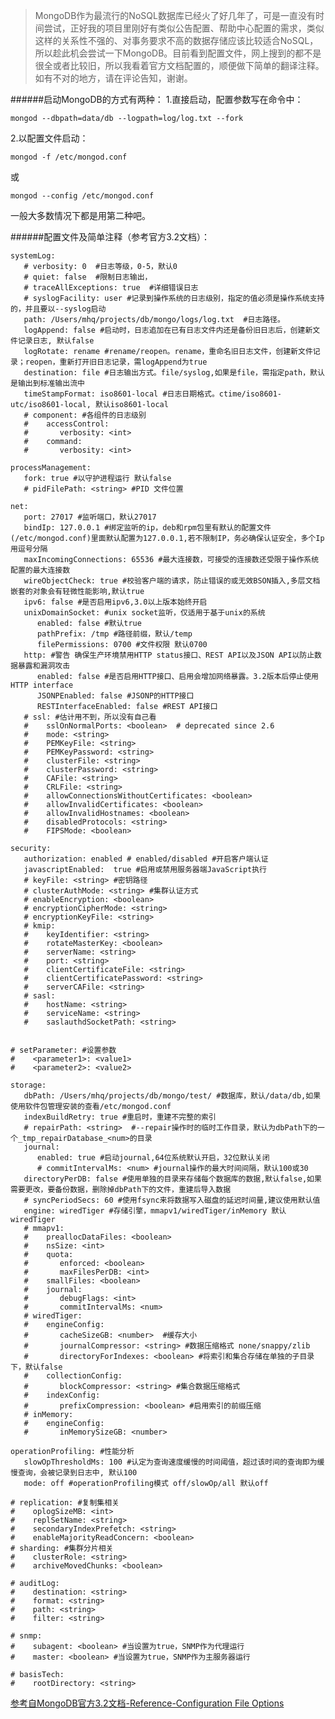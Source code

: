 >MongoDB作为最流行的NoSQL数据库已经火了好几年了，可是一直没有时间尝试，正好我的项目里刚好有类似公告配置、帮助中心配置的需求，类似这样的关系性不强的、对事务要求不高的数据存储应该比较适合NoSQL，所以趁此机会尝试一下MongoDB。目前看到配置文件，网上搜到的都不是很全或者比较旧，所以我看着官方文档配置的，顺便做下简单的翻译注释。如有不对的地方，请在评论告知，谢谢。

######启动MongoDB的方式有两种：
1.直接启动，配置参数写在命令中：

`mongod --dbpath=data/db --logpath=log/log.txt --fork`

2.以配置文件启动：

`mongod -f /etc/mongod.conf`

或

`mongod --config /etc/mongod.conf`

一般大多数情况下都是用第二种吧。

######配置文件及简单注释（参考官方3.2文档）：

    systemLog:
       # verbosity: 0  #日志等级，0-5，默认0
       # quiet: false  #限制日志输出，
       # traceAllExceptions: true  #详细错误日志
       # syslogFacility: user #记录到操作系统的日志级别，指定的值必须是操作系统支持的，并且要以--syslog启动
       path: /Users/mhq/projects/db/mongo/logs/log.txt  #日志路径。
       logAppend: false #启动时，日志追加在已有日志文件内还是备份旧日志后，创建新文件记录日志, 默认false
       logRotate: rename #rename/reopen。rename，重命名旧日志文件，创建新文件记录；reopen，重新打开旧日志记录，需logAppend为true
       destination: file #日志输出方式。file/syslog,如果是file，需指定path，默认是输出到标准输出流中
       timeStampFormat: iso8601-local #日志日期格式。ctime/iso8601-utc/iso8601-local, 默认iso8601-local
       # component: #各组件的日志级别
       #    accessControl:
       #       verbosity: <int>
       #    command:
       #       verbosity: <int>
    
    processManagement:
       fork: true #以守护进程运行 默认false
       # pidFilePath: <string> #PID 文件位置
    
    net:
       port: 27017 #监听端口，默认27017
       bindIp: 127.0.0.1 #绑定监听的ip，deb和rpm包里有默认的配置文件(/etc/mongod.conf)里面默认配置为127.0.0.1,若不限制IP，务必确保认证安全，多个Ip用逗号分隔
       maxIncomingConnections: 65536 #最大连接数，可接受的连接数还受限于操作系统配置的最大连接数
       wireObjectCheck: true #校验客户端的请求，防止错误的或无效BSON插入,多层文档嵌套的对象会有轻微性能影响,默认true
       ipv6: false #是否启用ipv6,3.0以上版本始终开启
       unixDomainSocket: #unix socket监听，仅适用于基于unix的系统
          enabled: false #默认true
          pathPrefix: /tmp #路径前缀，默认/temp
          filePermissions: 0700 #文件权限 默认0700
       http: #警告 确保生产环境禁用HTTP status接口、REST API以及JSON API以防止数据暴露和漏洞攻击
          enabled: false #是否启用HTTP接口、启用会增加网络暴露。3.2版本后停止使用HTTP interface
          JSONPEnabled: false #JSONP的HTTP接口
          RESTInterfaceEnabled: false #REST API接口
       # ssl: #估计用不到，所以没有自己看
       #    sslOnNormalPorts: <boolean>  # deprecated since 2.6
       #    mode: <string>
       #    PEMKeyFile: <string>
       #    PEMKeyPassword: <string>
       #    clusterFile: <string>
       #    clusterPassword: <string>
       #    CAFile: <string>
       #    CRLFile: <string>
       #    allowConnectionsWithoutCertificates: <boolean>
       #    allowInvalidCertificates: <boolean>
       #    allowInvalidHostnames: <boolean>
       #    disabledProtocols: <string>
       #    FIPSMode: <boolean>
    
    security:
       authorization: enabled # enabled/disabled #开启客户端认证
       javascriptEnabled:  true #启用或禁用服务器端JavaScript执行
       # keyFile: <string> #密钥路径
       # clusterAuthMode: <string> #集群认证方式
       # enableEncryption: <boolean>
       # encryptionCipherMode: <string>
       # encryptionKeyFile: <string>
       # kmip:
       #    keyIdentifier: <string>
       #    rotateMasterKey: <boolean>
       #    serverName: <string>
       #    port: <string>
       #    clientCertificateFile: <string>
       #    clientCertificatePassword: <string>
       #    serverCAFile: <string>
       # sasl:
       #    hostName: <string>
       #    serviceName: <string>
       #    saslauthdSocketPath: <string>
       
    
    # setParameter: #设置参数
    #    <parameter1>: <value1>
    #    <parameter2>: <value2>
    
    storage:
       dbPath: /Users/mhq/projects/db/mongo/test/ #数据库，默认/data/db,如果使用软件包管理安装的查看/etc/mongod.conf
       indexBuildRetry: true #重启时，重建不完整的索引
       # repairPath: <string>  #--repair操作时的临时工作目录，默认为dbPath下的一个_tmp_repairDatabase_<num>的目录
       journal: 
          enabled: true #启动journal,64位系统默认开启，32位默认关闭
          # commitIntervalMs: <num> #journal操作的最大时间间隔，默认100或30
       directoryPerDB: false #使用单独的目录来存储每个数据库的数据,默认false,如果需要更改，要备份数据，删除掉dbPath下的文件，重建后导入数据
       # syncPeriodSecs: 60 #使用fsync来将数据写入磁盘的延迟时间量,建议使用默认值
       engine: wiredTiger #存储引擎，mmapv1/wiredTiger/inMemory 默认wiredTiger
       # mmapv1:
       #    preallocDataFiles: <boolean>
       #    nsSize: <int>
       #    quota:
       #       enforced: <boolean>
       #       maxFilesPerDB: <int>
       #    smallFiles: <boolean>
       #    journal:
       #       debugFlags: <int>
       #       commitIntervalMs: <num>
       # wiredTiger:
       #    engineConfig:
       #       cacheSizeGB: <number>  #缓存大小
       #       journalCompressor: <string> #数据压缩格式 none/snappy/zlib
       #       directoryForIndexes: <boolean> #将索引和集合存储在单独的子目录下，默认false
       #    collectionConfig:
       #       blockCompressor: <string> #集合数据压缩格式 
       #    indexConfig:
       #       prefixCompression: <boolean> #启用索引的前缀压缩
       # inMemory:
       #    engineConfig:
       #       inMemorySizeGB: <number>
     
    operationProfiling: #性能分析
       slowOpThresholdMs: 100 #认定为查询速度缓慢的时间阈值，超过该时间的查询即为缓慢查询，会被记录到日志中, 默认100
       mode: off #operationProfiling模式 off/slowOp/all 默认off
    
    # replication: #复制集相关
    #    oplogSizeMB: <int>
    #    replSetName: <string>
    #    secondaryIndexPrefetch: <string>
    #    enableMajorityReadConcern: <boolean>
    # sharding: #集群分片相关
    #    clusterRole: <string>
    #    archiveMovedChunks: <boolean>
    
    # auditLog:
    #    destination: <string>
    #    format: <string>
    #    path: <string>
    #    filter: <string>
    
    # snmp:
    #    subagent: <boolean> #当设置为true，SNMP作为代理运行
    #    master: <boolean> #当设置为true，SNMP作为主服务器运行
    
    # basisTech:
    #    rootDirectory: <string>


[参考自MongoDB官方3.2文档-Reference-Configuration File Options](https://docs.mongodb.com/manual/reference/configuration-options/)